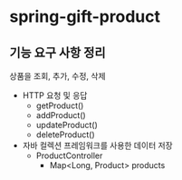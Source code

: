 # spring-gift-product
## 기능 요구 사항 정리
상품을 조회, 추가, 수정, 삭제
- HTTP 요청 및 응답
  - getProduct()
  - addProduct()
  - updateProduct()
  - deleteProduct()
- 자바 컬렉션 프레임워크를 사용한 데이터 저장
  - ProductController
    - Map<Long, Product> products